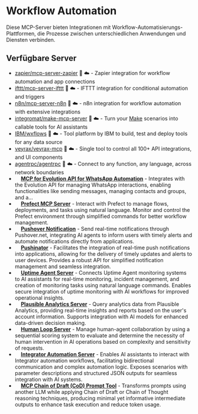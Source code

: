 # Workflow Automation

Diese MCP-Server bieten Integrationen mit Workflow-Automatisierungs-Plattformen, die Prozesse zwischen unterschiedlichen Anwendungen und Diensten verbinden.

## Verfügbare Server

- [zapier/mcp-server-zapier](https://github.com/zapier/mcp-server-zapier) 📇 ☁️ - Zapier integration for workflow automation and app connections
- [ifttt/mcp-server-ifttt](https://github.com/ifttt/mcp-server-ifttt) 🐍 ☁️ - IFTTT integration for conditional automation and triggers
- [n8n/mcp-server-n8n](https://github.com/n8n/mcp-server-n8n) 📇 ☁️ - n8n integration for workflow automation with extensive integrations
- [integromat/make-mcp-server](https://github.com/integromat/make-mcp-server) 📇 ☁️ - Turn your [Make](https://www.make.com/) scenarios into callable tools for AI assistants
- [IBM/wxflows](https://github.com/IBM/wxflows/tree/main/examples/mcp/javascript) 📇 ☁️ - Tool platform by IBM to build, test and deploy tools for any data source
- [veyrax/veyrax-mcp](https://github.com/VeyraX/veyrax-mcp) 📇 ☁️ - Single tool to control all 100+ API integrations, and UI components
- [agentrpc/agentrpc](https://github.com/agentrpc/agentrpc) 📇 ☁️ - Connect to any function, any language, across network boundaries
- <img src="https://github.com/aiteks-ltda.png?size=120" width="12px" height="12px" /> **[MCP for Evolution API for WhatsApp Automation](https://github.com/aiteks-ltda/mcp-evolution-whatsapp-api)** - Integrates with the Evolution API for managing WhatsApp interactions, enabling functionalities like sending messages, managing contacts and groups, and a...
- <img src="https://github.com/allen-munsch.png?size=120" width="12px" height="12px" /> **[Prefect MCP Server](https://github.com/allen-munsch/mcp-prefect)** - Interact with Prefect to manage flows, deployments, and tasks using natural language. Monitor and control the Prefect environment through simplified commands for better workflow management.
- <img src="https://github.com/AshikNesin.png?size=120" width="12px" height="12px" /> **[Pushover Notification](https://github.com/AshikNesin/pushover-mcp)** - Send real-time notifications through Pushover.net, integrating AI agents to inform users with timely alerts and automate notifications directly from applications.
- <img src="https://github.com/appricos.png?size=120" width="12px" height="12px" /> **[Pushinator](https://github.com/appricos/pushinator-mcp)** - Facilitates the integration of real-time push notifications into applications, allowing for the delivery of timely updates and alerts to user devices. Provides a robust API for simplified notification management and seamless integration.
- <img src="https://github.com/AVIMBU.png?size=120" width="12px" height="12px" /> **[Uptime Agent Server](https://github.com/AVIMBU/uptime_agent_mcp)** - Connects Uptime Agent monitoring systems to AI assistants for real-time monitoring, incident management, and creation of monitoring tasks using natural language commands. Enables secure integration of uptime monitoring with AI workflows for improved operational insights.
- <img src="https://github.com/AVIMBU.png?size=120" width="12px" height="12px" /> **[Plausible Analytics Server](https://github.com/AVIMBU/plausible-mcp-server)** - Query analytics data from Plausible Analytics, providing real-time insights and reports based on the user's account information. Supports integration with AI models for enhanced data-driven decision making.
- <img src="https://github.com/boorich.png?size=120" width="12px" height="12px" /> **[Human Loop Server](https://github.com/boorich/mcp-human-loop)** - Manage human-agent collaboration by using a sequential scoring system to evaluate and determine the necessity of human intervention in AI operations based on complexity and sensitivity of requests.
- <img src="https://github.com/boostspace.png?size=120" width="12px" height="12px" /> **[Integrator Automation Server](https://github.com/boostspace/integrator-mcp-server)** - Enables AI assistants to interact with Integrator automation workflows, facilitating bidirectional communication and complex automation logic. Exposes scenarios with parameter descriptions and structured JSON outputs for seamless integration with AI systems.
- <img src="https://github.com/brendancopley.png?size=120" width="12px" height="12px" /> **[MCP Chain of Draft (CoD) Prompt Tool](https://github.com/brendancopley/mcp-chain-of-draft-prompt-tool)** - Transforms prompts using another LLM while applying Chain of Draft or Chain of Thought reasoning techniques, producing minimal yet informative intermediate outputs to enhance task execution and reduce token usage. 